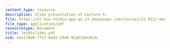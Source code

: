 ```yaml
---
content_type: resource
description: Slide presentation of Lecture 5.
file: https://ol-ocw-studio-app-qa.s3.amazonaws.com/courses/22-812j-managing-nuclear-technology-spring-2004/41e174d977179ad2284891a63a8c0c4c_lec05slides.pdf
file_type: application/pdf
resourcetype: Document
title: lec05slides.pdf
uid: 41e174d9-7717-9ad2-2848-91a63a8c0c4c
---
```

